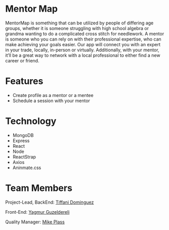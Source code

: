 Mentor Map
==========
MentorMap is something that can be utilized by people of differing age groups, whether it is someone struggling with high school algebra or grandma wanting to do a complicated cross stitch for needlework. A mentor is someone who you can rely on with their professional expertise, who can make achieving your goals easier. Our app will connect you with an expert in your trade, locally, in-person or virtually. Additionally, with your mentor, it’ll be a great way to network with a local professional to either find a new career or friend.

Features
=========
* Create profile as a mentor or a mentee
* Schedule a session with your mentor

Technology 
============
* MongoDB
* Express
* React
* Node
* ReactStrap
* Axios
* Aninmate.css

Team Members
============
Project-Lead, BackEnd: [Tiffani Dominguez](https://github.com/TiffaniD3)

Front-End: [Yagmur Guzeldereli](https://github.com/itsjustyagmur)

Quality Manager: [Mike Plass](https://github.com/Losttown84)






